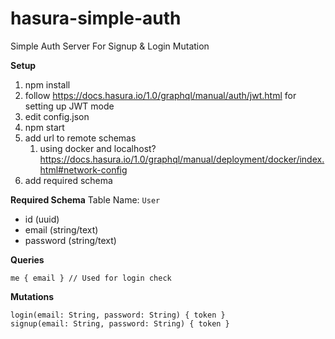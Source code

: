 # hasura-simple-auth
Simple Auth Server For Signup &amp; Login Mutation

**Setup**
1. npm install
1. follow https://docs.hasura.io/1.0/graphql/manual/auth/jwt.html for setting up JWT mode
1. edit config.json
1. npm start
1. add url to remote schemas
   1. using docker and localhost? https://docs.hasura.io/1.0/graphql/manual/deployment/docker/index.html#network-config
1. add required schema

**Required Schema**
Table Name: `User`
- id (uuid)
- email (string/text)
- password (string/text)

**Queries**
```
me { email } // Used for login check
```

**Mutations**
```
login(email: String, password: String) { token }
signup(email: String, password: String) { token }
```

